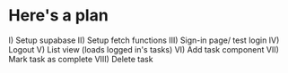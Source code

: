 # Here's a plan

I) Setup supabase
II) Setup fetch functions
III) Sign-in page/ test login
IV) Logout
V) List view (loads logged in's tasks)
VI) Add task component
VII) Mark task as complete
VIII) Delete task
